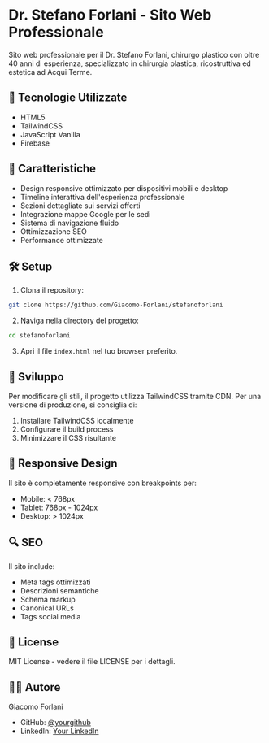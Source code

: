 # Dr. Stefano Forlani - Sito Web Professionale

Sito web professionale per il Dr. Stefano Forlani, chirurgo plastico con oltre 40 anni di esperienza, specializzato in chirurgia plastica, ricostruttiva ed estetica ad Acqui Terme.

## 🚀 Tecnologie Utilizzate

- HTML5
- TailwindCSS
- JavaScript Vanilla
- Firebase

## 🌟 Caratteristiche

- Design responsive ottimizzato per dispositivi mobili e desktop
- Timeline interattiva dell'esperienza professionale
- Sezioni dettagliate sui servizi offerti
- Integrazione mappe Google per le sedi
- Sistema di navigazione fluido
- Ottimizzazione SEO
- Performance ottimizzate

## 🛠 Setup

1. Clona il repository:
```bash
git clone https://github.com/Giacomo-Forlani/stefanoforlani
```

2. Naviga nella directory del progetto:
```bash
cd stefanoforlani
```

3. Apri il file `index.html` nel tuo browser preferito.

## 🔧 Sviluppo

Per modificare gli stili, il progetto utilizza TailwindCSS tramite CDN. Per una versione di produzione, si consiglia di:

1. Installare TailwindCSS localmente
2. Configurare il build process
3. Minimizzare il CSS risultante

## 📱 Responsive Design

Il sito è completamente responsive con breakpoints per:
- Mobile: < 768px
- Tablet: 768px - 1024px
- Desktop: > 1024px

## 🔍 SEO

Il sito include:
- Meta tags ottimizzati
- Descrizioni semantiche
- Schema markup
- Canonical URLs
- Tags social media

## 📝 License

MIT License - vedere il file LICENSE per i dettagli.

## 👨‍💻 Autore

Giacomo Forlani
- GitHub: [@yourgithub](https://github.com/Giacomo-Forlani)
- LinkedIn: [Your LinkedIn](https://www.linkedin.com/in/furla/)
